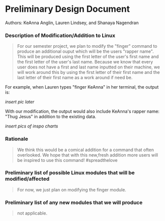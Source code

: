 # Preliminary Design Document
Authors: KeAnna Anglin, Lauren Lindsey, and Shanaya Nagendran

### Description of Modification/Addition to Linux
>  For our semester project, we plan to modify the "finger" command to produce an additional ouput which will be the users "rapper name". This will be produced using the first letter of the user's first name and the first letter of the user's last name. Because we know that every user does not have a first and last name inputted on their machine, we will work around this by using the first letter of their first name and the last letter of their first name as a work around if need be.

For example, when Lauren types "finger KeAnna" in her terminal, the output is: 

*insert pic later*

With our modification, the output would also include KeAnna's rapper name: "Thug Jesus" in addition to the existing data.

*insert pics of inspo charts*

### Rationale 
> We think this would be a comical addition for a command that often overlooked. We hope that with this new,fresh addition more users will be inspired to use this command! #spreadthelove

### Preliminary list of possible Linux modules that will be modified/affected
> For now, we just plan on modifying the finger module.
### Preliminary list of any new modules that we will produce 
> not applicable.